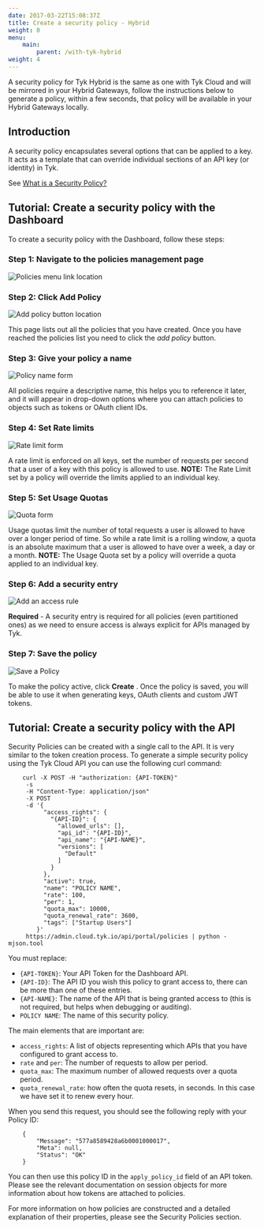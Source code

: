 ```yaml
---
date: 2017-03-22T15:08:37Z
title: Create a security policy - Hybrid
weight: 0
menu:
    main: 
        parent: /with-tyk-hybrid
weight: 4
---
```


A security policy for Tyk Hybrid is the same as one with Tyk Cloud and will be mirrored in your Hybrid Gateways, follow the instructions below to generate a policy, within a few seconds, that policy will be available in your Hybrid Gateways locally.

## <a name="introduction"></a> Introduction

A security policy encapsulates several options that can be applied to a key. It acts as a template that can override individual sections of an API key (or identity) in Tyk.

See [What is a Security Policy?][8]

## <a name="with-dashboard"></a>Tutorial: Create a security policy with the Dashboard

To create a security policy with the Dashboard, follow these steps:

### Step 1: Navigate to the policies management page

![Policies menu link location][1]

### Step 2: Click Add Policy

![Add policy button location][2]

This page lists out all the policies that you have created. Once you have reached the policies list you need to click the *add policy* button.

### Step 3: Give your policy a name

![Policy name form][3]

All policies require a descriptive name, this helps you to reference it later, and it will appear in drop-down options where you can attach policies to objects such as tokens or OAuth client IDs.

### Step 4: Set Rate limits

![Rate limit form][4]

A rate limit is enforced on all keys, set the number of requests per second that a user of a key with this policy is allowed to use.
**NOTE:** The Rate Limit set by a policy will override the limits applied to an individual key.

### Step 5: Set Usage Quotas

![Quota form][5]

Usage quotas limit the number of total requests a user is allowed to have over a longer period of time. So while a rate limit is a rolling window, a quota is an absolute maximum that a user is allowed to have over a week, a day or a month.
**NOTE:** The Usage Quota set by a policy will override a quota applied to an individual key.

### Step 6: Add a security entry

![Add an access rule][6]

**Required** - A security entry is required for all policies (even partitioned ones) as we need to ensure access is always explicit for APIs managed by Tyk.

### Step 7: Save the policy

![Save a Policy][7]

To make the policy active, click **Create** . Once the policy is saved, you will be able to use it when generating keys, OAuth clients and custom JWT tokens.

## <a name="with-api"></a>Tutorial: Create a security policy with the API

Security Policies can be created with a single call to the API. It is very similar to the token creation process. To generate a simple security policy using the Tyk Cloud API you can use the following curl command:
```
    curl -X POST -H "authorization: {API-TOKEN}"
     -s
     -H "Content-Type: application/json"
     -X POST
     -d '{
          "access_rights": {
            "{API-ID}": {
              "allowed_urls": [],
              "api_id": "{API-ID}",
              "api_name": "{API-NAME}",
              "versions": [
                "Default"
              ]
            }
          },
          "active": true,
          "name": "POLICY NAME",
          "rate": 100,
          "per": 1,
          "quota_max": 10000,
          "quota_renewal_rate": 3600,
          "tags": ["Startup Users"]
        }'
     https://admin.cloud.tyk.io/api/portal/policies | python -mjson.tool
```

You must replace:

*   `{API-TOKEN}`: Your API Token for the Dashboard API.
*   `{API-ID}`: The API ID you wish this policy to grant access to, there can be more than one of these entries.
*   `{API-NAME}`: The name of the API that is being granted access to (this is not required, but helps when debugging or auditing).
*   `POLICY NAME`: The name of this security policy.

The main elements that are important are:

*   `access_rights`: A list of objects representing which APIs that you have configured to grant access to.
*   `rate` and `per`: The number of requests to allow per period.
*   `quota_max`: The maximum number of allowed requests over a quota period.
*   `quota_renewal_rate`: how often the quota resets, in seconds. In this case we have set it to renew every hour.

When you send this request, you should see the following reply with your Policy ID:
```
    {
        "Message": "577a8589428a6b0001000017",
        "Meta": null,
        "Status": "OK"
    }
```

You can then use this policy ID in the `apply_policy_id` field of an API token. Please see the relevant documentation on session objects for more information about how tokens are attached to policies.

For more information on how policies are constructed and a detailed explanation of their properties, please see the Security Policies section.

 [1]: /docs/img/dashboard/system-management/nav_policies.png
 [2]: /docs/img/dashboard/system-management/AddPolicyButton.png
 [3]: /docs/img/dashboard/system-management/policyNameField.png
 [4]: /docs/img/dashboard/system-management/rateLimit.png
 [5]: /docs/img/dashboard/system-management/usageQuotas.png
 [6]: /docs/img/dashboard/system-management/securityEntry.png
 [7]: /docs/img/dashboard/system-management/savePolicy.png
 [8]: /docs/concepts/what-is-a-security-policy/